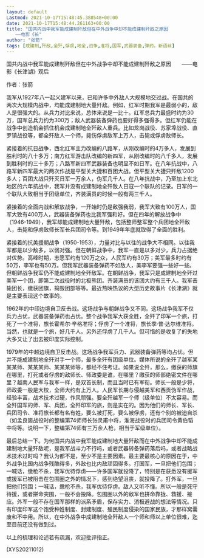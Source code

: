 ```yaml
---
layout: default
Lastmod: 2021-10-17T15:48:45.388548+00:00
date: 2021-10-17T15:48:44.261163+00:00
title: "国共内战中我军能成建制歼敌但在中外战争中却不能成建制歼敌之原因
　　——电影《长"
author: "张箭"
tags: [成建制,歼敌,全歼,俘虏,地全,战争,准将,国军,武器装备,弹药，新语丝]
---
```


国共内战中我军能成建制歼敌但在中外战争中却不能成建制歼敌之原因　　——电影《长津湖》观后

作者：张箭

我军从1927年八一起义建军以来，已和许多中外敌人大规模地交过战。在国共的两次大规模内战中，均能成建制地大量歼敌。例如，红军时期我军是最弱小的，敌人是很强大的。从兵力对比来说，总体来说是一比十。红军总兵力最盛时约为30万，国军总兵力约为300万；敌人武器装备弹药也要好得多强得多。但红军仍能在战争中创造机会抓住机会成建制地全歼敌人重兵。比如龙岗战役、苏家埠战役、直罗镇战役等，都全歼敌人一个师，毙伤俘虏敌军上万人，击毙或俘虏敌师长。

紧接着的抗日战争，西北红军主力改编的八路军，从刚改编时的4万多人，发展到胜利时的八十多万；南方红军游击队改编的新四军，从刚改编时的八千多人，发展到胜利时的三十多万；八路军新四军武器装备也明显不如日军。在八年抗战中，八路军新四军最大的两次作战是平型关大捷和百团大战。但平型关大捷只歼敌1200多人；百团大战只歼灭日军一万余人，伪军几千人。在八年抗战中，乃至加上东北地区的六年抗战中，我军并没有成建制地全歼敌人日寇一个联队的记录。日军的一个联队大致相当于团级单位，齐装满员的时候一般有两三千人。

紧接着的全面内战和解放战争，一开始时仍是敌强我弱，我军大致有100万人，国军大致有400万人，武器装备弹药也比我军强和好。但在四年的解放战争中（1946-1949），我军却能成建制地大量歼敌，包括整师整军整个兵团地全歼敌人，击毙和俘虏敌师长军长兵团司令等。到1949年年底就取得了全面的胜利。

紧接着的抗美援朝战争（1950-1953），力量对比与以往的战争大不相同。以往我军都是以少敌多，以弱对强。但在朝鲜战争中，我军一直是以多对少，兵力占据绝对优势。高峰时期，志愿军约有120万之众，人民军约有30万；美军最多时约有50万，李军也有50万。但我军武器装备弹药不如敌人，美李军要强一些好一些。但朝鲜战争我军仍不能成建制地全歼敌军。在朝鲜战争，我军只是成建制地全歼过美军一个团，即第二次战役时的北极熊团。齐装满员的该团大约有三千人。我军击毙团长，缴获团旗，捣毁团部等等。最近热映热议的大型历史故事片《长津湖》就是主要表现这个故事的。

1962年的中印边境自卫反击战。这场战争与朝鲜战争又不同。这场战争我军不仅兵力占优，武器装备弹药也占优。整个战争我军大获全胜，全歼了印军一个旅，打死了一个准将，旅长霍希尔·辛格准将；俘虏了一个准将，旅长季·普·达尔维准将。当然，也就是一个旅，好几千人。另外还俘虏了几千人。但可惜的是收复了的失地大多又让了出去被印度实际控制。

1979年的中越边境自卫反击战。这场战争我军兵力、武器装备弹药等均占优。但并不能成建制地全歼对手一个师，最多全歼有团级单位。媒体所说的全歼了越军某某某师、某某某师、某某某师等，都经不住考证。如果说全歼，那么，缴获的师旗在哪里，打死或者俘虏的敌师长、师政委是谁，在哪里？缴获的师部绝密文件在哪里？越南人民军与我军一样，是双首长制，而且当时已有军衔。师长一般是少将，师政委一般是大校，全师大约有上万人。人民军长期与侵越美军和西贡伪军作战，经验丰富，战术技术过硬，作风顽强。要全歼越军一个师（级单位）不太容易。而全歼国军的师、军、兵团，全歼印军的旅，则是实在的。因为他们的师长、军长、兵团司令、准将旅长都有名有姓，要么被打死，要么被俘虏，还有个别的被迫自杀（如孟良崮战役时的整编第74师师长张灵甫中将，淮海战役时的兵团司令黄伯韬中将等。说明一下，整编第74师有三万余人枪，相当于军级单位）。

最后总结一下。为何国共内战中我军能成建制地大量歼敌而在中外战争中却不能成建制地大量歼敌呢，是我军战斗力不行吗，或者武器转备弹药落后吗，或者战略战术技术过时吗？我认为都不是，至少不是主要因素。最主要最核心的原因在于，中外战争比国内战争残酷得多，外敌也比内敌顽固得多。打国军，一旦把他们包围；一喊话，缴枪不杀，我军优待俘虏——许多国军就投降了，特别是在获悉没有援军或援军已被阻击在包围圈之外的情况下，感到绝望沮丧，就投降了。打外军，一旦把他们包围；一喊话，缴枪不杀，我军优待俘虏。敌人又听不懂。所以一般是死守待援，或者拼命突围，一般不会投降。包围圈以外的敌军也拼命靠拢、救援、接应。外军一般不存在国军那样的派系矛盾，保存实力、消极避战的想法等情况。只有印度印军这个饱受种姓制度、封建制度、殖民制度侵染的国家民族，才那样窝囊废和不中用。所以，在中外战争中成建制地全歼敌人一个师和师以上单位很难，迄至目前还没有做到过。

以上的梳理和论述若有疏漏，欢迎批评指正。

(XYS20211012)

